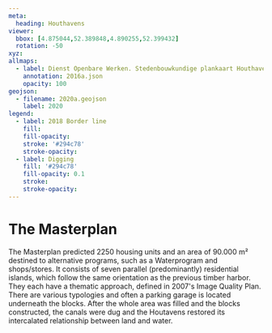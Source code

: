 ```yaml
---
meta:
  heading: Houthavens
viewer:
  bbox: [4.875044,52.389848,4.890255,52.399432]
  rotation: -50
xyz:
allmaps:
  - label: Dienst Openbare Werken. Stedenbouwkundige plankaart Houthaven in 2016. Scale 1:1000. Gemeente Amsterdam.
    annotation: 2016a.json
    opacity: 100
geojson:
  - filename: 2020a.geojson
    label: 2020
legend:
  - label: 2018 Border line 
    fill:
    fill-opacity:
    stroke: '#294c78'
    stroke-opacity:
  - label: Digging 
    fill: '#294c78'
    fill-opacity: 0.1
    stroke:
    stroke-opacity:
---
```

# The Masterplan
The Masterplan predicted 2250 housing units and an area of 90.000 m² destined to alternative programs, such as a Waterprogram and shops/stores. It consists of seven parallel (predominantly) residential islands, which follow the same orientation as the previous timber harbor. They each have a thematic approach, defined in 2007's Image Quality Plan. There are various typologies and often a parking garage is located underneath the blocks. After the whole area was filled and the blocks constructed, the canals were dug and the Houtavens restored its intercalated relationship between land and water.
